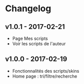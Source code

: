 # Changelog

## v1.0.1 - 2017-02-21

- Page Mes scripts
- Voir les scripts de l'auteur

## v1.0.0 - 2017-02-19

- Fonctionnalités des scripts/skins  
- Home page : tri/filtre/recherche


